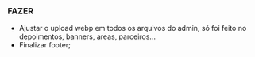 ### FAZER ###
- Ajustar o upload webp em todos os arquivos do admin, só foi feito no depoimentos, banners, areas, parceiros...
- Finalizar footer;